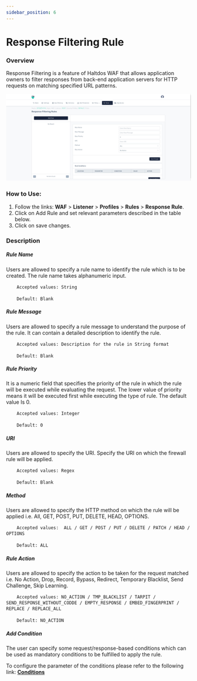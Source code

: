 ```yaml
---
sidebar_position: 6
---
```

# Response Filtering Rule
### Overview

Response Filtering is a feature of Haltdos WAF that allows application owners to filter responses from back-end application servers for HTTP requests on matching specified URL patterns.
   
![Response Rule](/img/waf/v8/docs/ResponseRule.png)
   
### How to Use:
1. Follow the links: **WAF** > **Listener** >  **Profiles** > **Rules** > **Response Rule**.
2. Click on Add Rule and set relevant parameters described in the table below.
3. Click on save changes.

### Description

##### **Rule Name**
Users are allowed to specify a rule name to identify the rule which is to be created. The rule name takes alphanumeric input.

```
    Accepted values: String

    Default: Blank  
```


##### **Rule Message**
Users are allowed to specify a rule message to understand the purpose of the rule. It can contain a detailed description to identify the rule.

```
    Accepted values: Description for the rule in String format

    Default: Blank  
```


##### **Rule Priority**
It is a numeric field that specifies the priority of the rule in which the rule will be executed while evaluating the request. The lower value of priority means it will be executed first while executing the type of rule. The default value Is 0. 

```
    Accepted values: Integer

    Default: 0  
```


##### **URI**
Users are allowed to specify the URI. Specify the URI on which the firewall rule will be applied.

```
    Accepted values: Regex

    Default: Blank  
```


##### **Method**
Users are allowed to specify the HTTP method on which the rule will be applied i.e. All, GET, POST, PUT, DELETE, HEAD, OPTIONS.

```
    Accepted values:  ALL / GET / POST / PUT / DELETE / PATCH / HEAD / OPTIONS

    Default: ALL  
```


##### **Rule Action**
Users are allowed to specify the action to be taken for the request matched i.e. No Action, Drop, Record, Bypass, Redirect, Temporary Blacklist, Send Challenge, Skip Learning.

```
    Accepted values: NO_ACTION / TMP_BLACKLIST / TARPIT / SEND_RESPONSE_WITHOUT_CODDE / EMPTY_RESPONSE / EMBED_FINGERPRINT / REPLACE / REPLACE_ALL

    Default: NO_ACTION  
```


##### **Add Condition**

The user can specify some request/response-based conditions which can be used as mandatory conditions to be fulfilled to apply the rule.

To configure the parameter of the conditions please refer to the following link: [**Conditions**](/cloud/waf/listener/profiles/rules/ruleCond)
